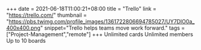 +++
date = 2021-06-18T11:00:21+08:00
title = "Trello"
link = "https://trello.com/"
thumbnail = "https://pbs.twimg.com/profile_images/1361722806694785027/UY7DlO0a_400x400.png"
snippet="Trello helps teams move work forward."
tags = ["Project-Management","remote"]
+++
Unlimited cards
Unlimited members
Up to 10 boards